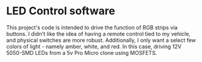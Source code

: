 # LED Control software

This project's code is intended to drive the function of RGB strips via buttons. I didn't like the idea of having a remote control tied to my vehicle, and physical switches are more robust. Additionally, I only want a select few colors of light - namely amber, white, and red. In this case, driving 12V 5050-SMD LEDs from a 5v Pro Micro clone using MOSFETS.